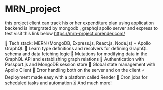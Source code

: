 # MRN_project
this project client can track his or her expenditure plan using application
backend is intergrated by mongodb , graphql apollo server and express
to test visit this link below 
https://mrn-project.onrender.com/

🌟 Tech stack: MERN (MongoDB, Express.js, React.js, Node.js) + Apollo GraphQL
📝 Learn type definitions and resolvers for defining GraphQL schema and data fetching logic
🔄 Mutations for modifying data in the GraphQL API and establishing graph relations
🎃 Authentication with Passport.js and MongoDB session store
🚀 Global state management with Apollo Client
🐞 Error handling both on the server and on the client
⭐ Deployment made easy with a platform called Render
👾 Cron jobs for scheduled tasks and automation
⏳ And much more!

